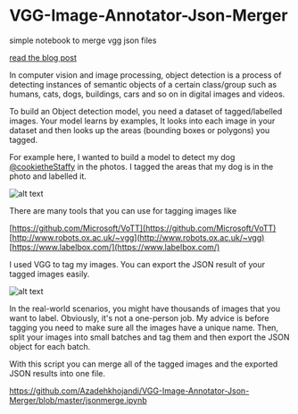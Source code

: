 # VGG-Image-Annotator-Json-Merger
simple notebook to merge vgg json files

[read the blog post](http://azadehkhojandi.blogspot.com/2018/06/first-step-in-object-detection.html) 

In computer vision and image processing, object detection is a process of detecting instances of semantic objects of a certain class/group such as humans, cats, dogs, buildings, cars and so on in digital images and videos.

To build an Object detection model, you need a dataset of tagged/labelled images. Your model learns by examples, It looks into each image in your dataset and then looks up the areas (bounding boxes or polygons) you tagged.

For example here, I wanted to build a model to detect my dog [@cookietheStaffy](ttps://www.instagram.com/cookiethestaffy/) in the photos. 
I tagged the areas that my dog is in the photo and labelled it.

![alt text](https://2.bp.blogspot.com/-fLpjALYIenI/WyxCb1Ac8HI/AAAAAAAACYA/jWsJQx1_3XgF91tx3a9n_H8iAmYw6aaZwCLcBGAs/s640/taggedcookie.PNG "tagged image sample")


There are many tools that you can use for tagging images like

[https://github.com/Microsoft/VoTT](https://github.com/Microsoft/VoTT)
[http://www.robots.ox.ac.uk/~vgg](http://www.robots.ox.ac.uk/~vgg)
[https://www.labelbox.com/](https://www.labelbox.com/)


I used VGG to tag my images. You can export the JSON result of your tagged images easily.

![alt text](https://3.bp.blogspot.com/-JxdmAEI7iFE/WyxSY8Bu70I/AAAAAAAACYM/iwyqoSWfK2w7FKWY5T0FZnJVy01_qaGdACLcBGAs/s640/taggingtool2.PNG "export json")

In the real-world scenarios, you might have thousands of images that you want to label. Obviously,  it's not a one-person job.
My advice is before tagging you need to make sure all the images have a unique name. Then, split your images into small batches and tag them and then export the JSON object for each batch.

With this script you can merge all of the tagged images and the exported JSON results into one file.

https://github.com/Azadehkhojandi/VGG-Image-Annotator-Json-Merger/blob/master/jsonmerge.ipynb
